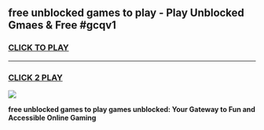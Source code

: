 
## free unblocked games to play - Play Unblocked Gmaes & Free #gcqv1
<h3>
<a href="https://news.freeplayer.one?title=free_unblocked_games_to_play&ref=24F">CLICK TO PLAY</a></h3>
<hr>

<h3>
<a href="https://news.freeplayer.one?title=free_unblocked_games_to_play&ref=24F">CLICK 2 PLAY</a>
  
</h3>

<a href="https://news.freeplayer.one?title=free_unblocked_games_to_play&ref=24F/"><img src="https://clearcache.store/games.png"></a>


**free unblocked games to play games unblocked: Your Gateway to Fun and Accessible Online Gaming**
